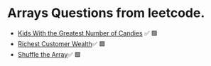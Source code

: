 # Arrays Questions from leetcode.

- [Kids With the Greatest Number of Candies](https://leetcode.com/problems/kids-with-the-greatest-number-of-candies/) :white_check_mark: :green_square:
- [Richest Customer Wealth](https://leetcode.com/problems/richest-customer-wealth/):white_check_mark: :green_square:
- [Shuffle the Array](https://leetcode.com/problems/shuffle-the-array/):white_check_mark: :green_square:
